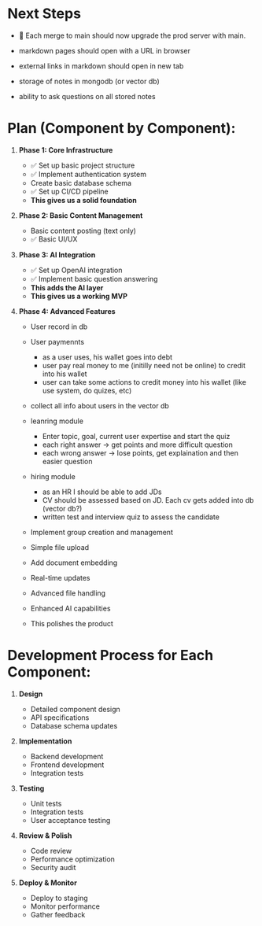 # Next Steps


- 🔴 Each merge to main should now upgrade the prod server with main.  
- markdown pages should open with a URL in browser

- external links in markdown should open in new tab
- storage of notes in mongodb (or vector db)
- ability to ask questions on all stored notes  

# Plan (Component by Component):

1. **Phase 1: Core Infrastructure**
   - ✅ Set up basic project structure
   - ✅ Implement authentication system
   - Create basic database schema 
   - ✅ Set up CI/CD pipeline
   - **This gives us a solid foundation**

2. **Phase 2: Basic Content Management**
   - Basic content posting (text only)
   - ✅ Basic UI/UX

3. **Phase 3: AI Integration**
   - ✅ Set up OpenAI integration
   - ✅ Implement basic question answering
   - **This adds the AI layer**
   - **This gives us a working MVP**  

1. **Phase 4: Advanced Features**
   - User record in db
   - User paymennts
      - as a user uses, his wallet goes into debt
      - user pay real money to me (initilly need not be online) to credit into his wallet
      - user can take some actions to credit money into his wallet (like use system, do quizes, etc) 
   - collect all info about users in the vector db
   - leanring module
      - Enter topic, goal, current user expertise and start the quiz
      - each right answer -> get points and more difficult question  
      - each wrong answer -> lose points, get explaination and then easier question
   - hiring module
      - as an HR I should be able to add JDs
      - CV should be assessed based on JD. Each cv gets added into db (vector db?)
      - written test and interview quiz to assess the candidate



   - Implement group creation and management
   - Simple file upload   
   - Add document embedding
   - Real-time updates
   - Advanced file handling
   - Enhanced AI capabilities
   - This polishes the product


# Development Process for Each Component:

1. **Design**
   - Detailed component design
   - API specifications
   - Database schema updates

2. **Implementation**
   - Backend development
   - Frontend development
   - Integration tests

3. **Testing**
   - Unit tests
   - Integration tests
   - User acceptance testing

4. **Review & Polish**
   - Code review
   - Performance optimization
   - Security audit

5. **Deploy & Monitor**
   - Deploy to staging
   - Monitor performance
   - Gather feedback

